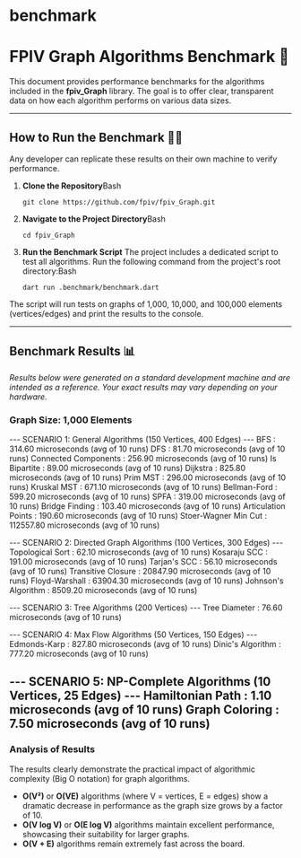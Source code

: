 # benchmark

# FPIV Graph Algorithms Benchmark 🚀

This document provides performance benchmarks for the algorithms included in the **fpiv_Graph** library. The goal is to offer clear, transparent data on how each algorithm performs on various data sizes.

---

## How to Run the Benchmark 🧑‍💻

Any developer can replicate these results on their own machine to verify performance.

1. **Clone the Repository**Bash
    
    `git clone https://github.com/fpiv/fpiv_Graph.git`
    
2. **Navigate to the Project Directory**Bash
    
    `cd fpiv_Graph`
    
3. **Run the Benchmark Script**
The project includes a dedicated script to test all algorithms. Run the following command from the project's root directory:Bash
    
    `dart run .benchmark/benchmark.dart`
    

The script will run tests on graphs of 1,000, 10,000, and 100,000 elements (vertices/edges) and print the results to the console.

---

## Benchmark Results 📊

*Results below were generated on a standard development machine and are intended as a reference. Your exact results may vary depending on your hardware.*


### **Graph Size: 1,000 Elements**

--- SCENARIO 1: General Algorithms (150 Vertices, 400 Edges) ---
BFS                         :     314.60 microseconds (avg of 10 runs)
DFS                         :      81.70 microseconds (avg of 10 runs)
Connected Components        :     256.90 microseconds (avg of 10 runs)
Is Bipartite                :      89.00 microseconds (avg of 10 runs)
Dijkstra                    :     825.80 microseconds (avg of 10 runs)
Prim MST                    :     296.00 microseconds (avg of 10 runs)
Kruskal MST                 :     671.10 microseconds (avg of 10 runs)
Bellman-Ford                :     599.20 microseconds (avg of 10 runs)
SPFA                        :     319.00 microseconds (avg of 10 runs)
Bridge Finding              :     103.40 microseconds (avg of 10 runs)
Articulation Points         :     190.60 microseconds (avg of 10 runs)
Stoer-Wagner Min Cut        :  112557.80 microseconds (avg of 10 runs)

--- SCENARIO 2: Directed Graph Algorithms (100 Vertices, 300 Edges) ---
Topological Sort            :      62.10 microseconds (avg of 10 runs) 
Kosaraju SCC                :     191.00 microseconds (avg of 10 runs) 
Tarjan's SCC                :      56.10 microseconds (avg of 10 runs) 
Transitive Closure          :   20847.90 microseconds (avg of 10 runs)
Floyd-Warshall              :   63904.30 microseconds (avg of 10 runs)
Johnson's Algorithm         :    8509.20 microseconds (avg of 10 runs)

--- SCENARIO 3: Tree Algorithms (200 Vertices) ---
Tree Diameter               :      76.60 microseconds (avg of 10 runs)

--- SCENARIO 4: Max Flow Algorithms (50 Vertices, 150 Edges) ---
Edmonds-Karp                :     827.80 microseconds (avg of 10 runs)
Dinic's Algorithm           :     777.20 microseconds (avg of 10 runs)

--- SCENARIO 5: NP-Complete Algorithms (10 Vertices, 25 Edges) ---
Hamiltonian Path            :       1.10 microseconds (avg of 10 runs)
Graph Coloring              :       7.50 microseconds (avg of 10 runs)
---

### **Analysis of Results**

The results clearly demonstrate the practical impact of algorithmic complexity (Big O notation) for graph algorithms.

- **O(V²)** or **O(VE)** algorithms (where V = vertices, E = edges) show a dramatic decrease in performance as the graph size grows by a factor of 10.
- **O(V log V)** or **O(E log V)** algorithms maintain excellent performance, showcasing their suitability for larger graphs.
- **O(V + E)** algorithms remain extremely fast across the board.